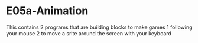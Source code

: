 # E05a-Animation
This contains 2 programs that are building blocks to make games
    1 following your mouse
    2 to move a srite around the screen with your keyboard